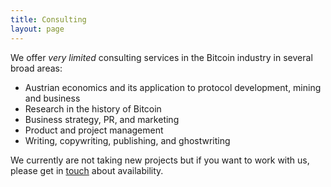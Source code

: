 ```yaml
---
title: Consulting
layout: page
---
```


We offer *very limited* consulting services in the Bitcoin industry in several broad areas: 

- Austrian economics and its application to protocol development, mining and business
- Research in the history of Bitcoin
- Business strategy, PR, and marketing
- Product and project management
- Writing, copywriting, publishing, and ghostwriting

We currently are not taking new projects but if you want to work with us, please get in [touch](/contact) about availability.
